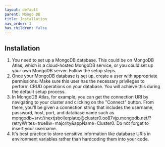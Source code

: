 ```yaml
---
layout: default
parent: Mongo DB
title: Installation
nav_order: 1
has_children: false
---
```


## Installation

  1. You need to set up a MongoDB database. This could be on MongoDB Atlas, which is a cloud-hosted MongoDB service, or you could set up your own MongoDB server. Follow the setup steps. 
  1. Once your MongoDB database is set up, create a user with appropriate permissions. Make sure this user has the necessary privileges to perform CRUD operations on your database. You will achieve this during the default setup process.
  1. In MongoDB Atlas, for example, you can get the connection URI by navigating to your cluster and clicking on the "Connect" button. From there, you'll be given a connection string that includes the username, password, host, port, and database name such as mongodb+srv://nextjsboilerplate:<password>@cluster0.oo87vjp.mongodb.net/?retryWrites=true&w=majority&appName=Cluster0. Do not forget to insert your username. 
  1. It's best practice to store sensitive information like database URIs in environment variables rather than hardcoding them into your code.



